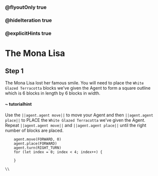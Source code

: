 ### @flyoutOnly true
### @hideIteration true
### @explicitHints true

# The Mona Lisa

## Step 1
The Mona Lisa lost her famous smile. You will need to place the `White Glazed Terracotta` blocks we've given the Agent to form a square outline which is 6 blocks in length by 6 blocks in width.

#### ~ tutorialhint 
Use the ``||agent.agent move||`` to move your Agent and then ``||agent.agent place||`` to PLACE the `White Glazed Terracotta` we've given the Agent. Repeat ``||agent.agent move||`` and ``||agent.agent place||`` until the right number of blocks are placed.

```ghost
    agent.move(FORWARD, 0)
    agent.place(FORWARD)
    agent.turn(RIGHT_TURN)
    for (let index = 0; index < 4; index++) {
    	
    }
```
```template
\\
```
```package
```